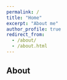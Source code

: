 ```yaml
---
permalink: /
title: "Home"
excerpt: "About me"
author_profile: true
redirect_from: 
  - /about/
  - /about.html
---
```


## About
